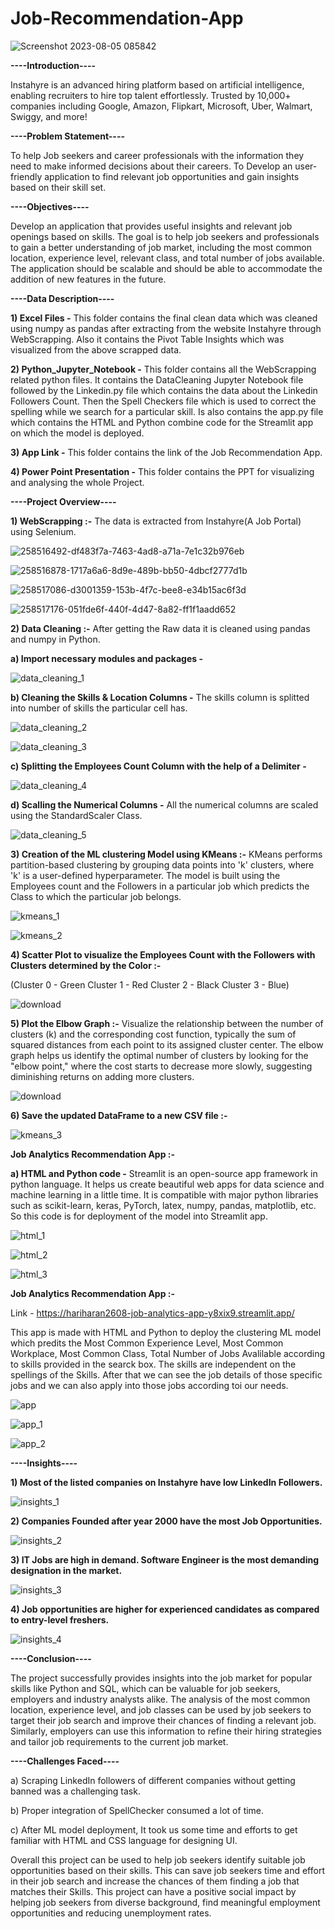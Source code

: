 # Job-Recommendation-App

![Screenshot 2023-08-05 085842](https://github.com/tuneerdutta/Job-Recomendation-Model/assets/131517578/299d06cb-3d80-4bc3-bfd1-b445967db13b)

**----Introduction----**

Instahyre is an advanced hiring platform based on artificial intelligence, enabling recruiters to hire top talent effortlessly.
Trusted by 10,000+ companies including Google, Amazon, Flipkart, Microsoft, Uber, Walmart, Swiggy, and more!

**----Problem Statement----**

To help Job seekers and career professionals with the information they need to make informed decisions about their careers.
To Develop an user-friendly application to find relevant job opportunities and gain insights based on their skill set. 

**----Objectives----**

Develop an application that provides useful insights and relevant job openings based on skills. The goal is to help job seekers and professionals to gain a better understanding of job market, including the most common location, experience level, relevant class, and total number of jobs available. The application should be scalable and should be able to accommodate the addition of new features in the future.

**----Data Description----**

**1) Excel Files -** This folder contains the final clean data which was cleaned using numpy as pandas after extracting from the website Instahyre through WebScrapping. Also it contains the Pivot Table Insights which was visualized from the above scrapped data.

**2) Python_Jupyter_Notebook -** This folder contains all the WebScrapping related python files. It contains the DataCleaning Jupyter Notebook file  followed by the Linkedin.py file which contains the data about the Linkedin Followers Count. Then the Spell Checkers file which is used to correct the spelling while we search for a particular skill. Is also contains the app.py file which contains the HTML and Python combine code for the Streamlit app on which the model is deployed.

**3) App Link -** This folder contains the link of the Job Recommendation App.

**4) Power Point Presentation -** This folder contains the PPT for visualizing and analysing the whole Project.


**----Project Overview----**

**1) WebScrapping :-** The data is extracted from Instahyre(A Job Portal) using Selenium.
   
![258516492-df483f7a-7463-4ad8-a71a-7e1c32b976eb](https://github.com/tuneerdutta/Job-Recomendation-Model/assets/131517578/8ccd4e95-df94-4e51-abae-5efc8a443f36)

![258516878-1717a6a6-8d9e-489b-bb50-4dbcf2777d1b](https://github.com/tuneerdutta/Job-Recomendation-Model/assets/131517578/d87055cc-87f6-434e-bf43-f95468932cce)

![258517086-d3001359-153b-4f7c-bee8-e34b15ac6f3d](https://github.com/tuneerdutta/Job-Recomendation-Model/assets/131517578/26800395-8af7-4f5f-8f91-1d546bcab841)

![258517176-051fde6f-440f-4d47-8a82-ff1f1aadd652](https://github.com/tuneerdutta/Job-Recomendation-Model/assets/131517578/eb2aafa9-e9a9-47e1-ac73-1e6a68ad302a)

**2) Data Cleaning :-** After getting the Raw data it is cleaned using pandas and numpy in Python. 

**a) Import necessary modules and packages -**

![data_cleaning_1](https://github.com/tuneerdutta/Job-Recomendation-Model/assets/131517578/d027cc80-849f-406d-98da-8d1e97e8c02d)

**b) Cleaning the Skills & Location Columns -** The skills column is splitted into number of skills the particular cell has.

![data_cleaning_2](https://github.com/tuneerdutta/Job-Recomendation-Model/assets/131517578/be359bdf-4f50-4804-8f19-20162b0dcf51)

![data_cleaning_3](https://github.com/tuneerdutta/Job-Recomendation-Model/assets/131517578/f25d4302-a9f0-416f-a7d8-941cc8336805)

**c) Splitting the Employees Count Column with the help of a Delimiter -** 

![data_cleaning_4](https://github.com/tuneerdutta/Job-Recomendation-Model/assets/131517578/211b8514-0b8f-4535-8629-4b92429b14ad)


**d) Scalling the Numerical Columns -** All the numerical columns are scaled using the StandardScaler Class. 

![data_cleaning_5](https://github.com/tuneerdutta/Job-Recomendation-Model/assets/131517578/1b9e61e7-339e-4cbb-8092-a58b7646c4b0)


**3) Creation of the ML clustering Model using KMeans :-** KMeans performs partition-based clustering by grouping data points into 'k' clusters, where 'k' is a user-defined hyperparameter. The model is built using the Employees count and the Followers in a particular job which predicts the Class to which the particular job belongs.

![kmeans_1](https://github.com/tuneerdutta/Job-Recomendation-Model/assets/131517578/2ca4d2a2-b0ff-4711-91da-30958bd5fcd8)

![kmeans_2](https://github.com/tuneerdutta/Job-Recomendation-Model/assets/131517578/d74b32b8-d1d8-41b5-9ae6-61d57dc5ce67)

**4) Scatter Plot to visualize the Employees Count with the Followers with Clusters determined by the Color :-**

(Cluster 0 - Green
Cluster 1 - Red
Cluster 2 - Black
Cluster 3 - Blue)

![download](https://github.com/tuneerdutta/Job-Recomendation-Model/assets/131517578/c683b566-b4f8-40ba-933c-e128b5fa2b00)


**5) Plot the Elbow Graph :-** Visualize the relationship between the number of clusters (k) and the corresponding cost function, typically the sum of squared distances from each point to its assigned cluster center. The elbow graph helps us identify the optimal number of clusters by looking for the "elbow point," where the cost starts to decrease more slowly, suggesting diminishing returns on adding more clusters.

![download](https://github.com/tuneerdutta/Job-Recomendation-Model/assets/131517578/e1d2b173-00b4-49f9-9f59-f43336fb2083)

**6) Save the updated DataFrame to a new CSV file :-**  

![kmeans_3](https://github.com/tuneerdutta/Job-Recomendation-Model/assets/131517578/789e25aa-12bc-4e00-a307-12101ef9b3b0)

**Job Analytics Recommendation App :-** 

**a) HTML and Python code -** Streamlit is an open-source app framework in python language. It helps us create beautiful web apps for data science and machine learning in a little time. It is compatible with major python libraries such as scikit-learn, keras, PyTorch, latex, numpy, pandas, matplotlib, etc. So this code is for deployment of the model into Streamlit app.

![html_1](https://github.com/tuneerdutta/Job-Recomendation-Model/assets/131517578/22e377cd-b12e-44a7-b6e8-f4a49b108f71)

![html_2](https://github.com/tuneerdutta/Job-Recomendation-Model/assets/131517578/d7aea71c-d81d-41cd-b0ae-f4ffcf4fbe6f)

![html_3](https://github.com/tuneerdutta/Job-Recomendation-Model/assets/131517578/d43d1eeb-c341-4d74-8265-59d8c903da0b)

**Job Analytics Recommendation App :-**

Link - https://hariharan2608-job-analytics-app-y8xix9.streamlit.app/

This app is made with HTML and Python to deploy the clustering ML model which predits the Most Common Experience Level, Most Common Workplace, Most Common Class, Total Number of Jobs Avalilable according to skills provided in the searck box. The skills are independent on the spellings of the Skills. After that we can see the job details of those specific jobs and we can also apply into those jobs according toi our needs.

![app](https://github.com/tuneerdutta/Job-Recomendation-Model/assets/131517578/6abf97a1-a73d-498a-b697-99201a333670)

![app_1](https://github.com/tuneerdutta/Job-Recomendation-Model/assets/131517578/36df681c-4e2b-405b-a4de-819f8c149b88)

![app_2](https://github.com/tuneerdutta/Job-Recomendation-Model/assets/131517578/976af744-15c9-4aa6-92f1-04ac58663afa)


**----Insights----**

**1) Most of the listed companies on Instahyre have low LinkedIn Followers.**

![insights_1](https://github.com/tuneerdutta/Job-Recomendation-Model/assets/131517578/22137eed-b8b5-4efc-a42f-5d3bb9b0c4ab)


**2) Companies Founded after year 2000 have the most Job Opportunities.**

![insights_2](https://github.com/tuneerdutta/Job-Recomendation-Model/assets/131517578/5d421686-b996-4bf9-8b5a-5a42c9fb6c1d)


**3) IT Jobs are high in demand. Software Engineer is the most demanding designation in the market.**

![insights_3](https://github.com/tuneerdutta/Job-Recomendation-Model/assets/131517578/f169e33c-9ca0-40b5-9ed3-6a22afea4cb9)


**4) Job opportunities are higher for experienced candidates as compared to entry-level freshers.**

![insights_4](https://github.com/tuneerdutta/Job-Recomendation-Model/assets/131517578/ed0fdc61-51fb-4eb8-a7cd-c3d9646ea90f)


**----Conclusion----**

The project successfully provides insights into the job market for popular skills like Python and SQL, which can be valuable for job seekers, employers and industry analysts alike. The analysis of the most common location, experience level, and job classes can be used by job seekers to target their job search and improve their chances of finding a relevant job. Similarly, employers can use this information to refine their hiring strategies and tailor job requirements to the current job market.


**----Challenges Faced----**

a) Scraping LinkedIn followers of different companies without getting banned was a challenging task.

b) Proper integration of SpellChecker consumed a lot of time.

c) After ML model deployment, It took us some time and efforts to get familiar with HTML and CSS language for designing UI.


Overall this project can be used to help job seekers identify suitable job opportunities based on their skills. This can save job seekers time and effort in their job search and increase the chances of them finding a job that matches their Skills. This project can have a positive social impact by helping job seekers from diverse background, find meaningful employment opportunities and reducing unemployment rates.




